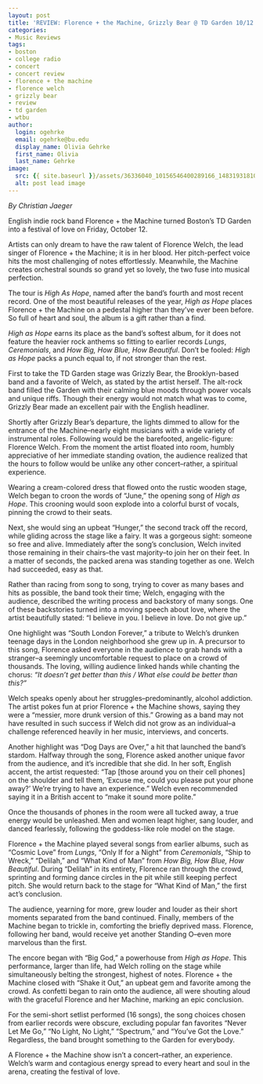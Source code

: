 ```yaml
---
layout: post
title: 'REVIEW: Florence + the Machine, Grizzly Bear @ TD Garden 10/12'
categories:
- Music Reviews
tags:
- boston
- college radio
- concert
- concert review
- florence + the machine
- florence welch
- grizzly bear
- review
- td garden
- wtbu
author:
  login: ogehrke
  email: ogehrke@bu.edu
  display_name: Olivia Gehrke
  first_name: Olivia
  last_name: Gehrke
image:
  src: {{ site.baseurl }}/assets/36336040_10156546400289166_1483193181020356608_n.jpg
  alt: post lead image
---
```


_By Christian Jaeger_

English indie rock band Florence + the Machine turned Boston’s TD Garden into a festival of love on Friday, October 12.

Artists can only dream to have the raw talent of Florence Welch, the lead singer of Florence + the Machine; it is in her blood. Her pitch-perfect voice hits the most challenging of notes effortlessly. Meanwhile, the Machine creates orchestral sounds so grand yet so lovely, the two fuse into musical perfection.

The tour is _High As Hope_, named after the band’s fourth and most recent record. One of the most beautiful releases of the year, _High as Hope_ places Florence + the Machine on a pedestal higher than they’ve ever been before. So full of heart and soul, the album is a gift rather than a find.

_High as Hope_ earns its place as the band’s softest album, for it does not feature the heavier rock anthems so fitting to earlier records _Lungs_, _Ceremonials_, and _How Big, How Blue, How Beautiful_. Don’t be fooled: _High as Hope_ packs a punch equal to, if not stronger than the rest.

First to take the TD Garden stage was Grizzly Bear, the Brooklyn-based band and a favorite of Welch, as stated by the artist herself. The alt-rock band filled the Garden with their calming blue moods through power vocals and unique riffs. Though their energy would not match what was to come, Grizzly Bear made an excellent pair with the English headliner.

Shortly after Grizzly Bear’s departure, the lights dimmed to allow for the entrance of the Machine–nearly eight musicians with a wide variety of instrumental roles. Following would be the barefooted, angelic-figure: Florence Welch. From the moment the artist floated into room, humbly appreciative of her immediate standing ovation, the audience realized that the hours to follow would be unlike any other concert–rather, a spiritual experience.

Wearing a cream-colored dress that flowed onto the rustic wooden stage, Welch began to croon the words of “June,” the opening song of _High as Hope_. This crooning would soon explode into a colorful burst of vocals, pinning the crowd to their seats.

Next, she would sing an upbeat “Hunger,” the second track off the record, while gliding across the stage like a fairy. It was a gorgeous sight: someone so free and alive. Immediately after the song’s conclusion, Welch invited those remaining in their chairs–the vast majority–to join her on their feet. In a matter of seconds, the packed arena was standing together as one. Welch had succeeded, easy as that.

Rather than racing from song to song, trying to cover as many bases and hits as possible, the band took their time; Welch, engaging with the audience, described the writing process and backstory of many songs. One of these backstories turned into a moving speech about love, where the artist beautifully stated: “I believe in you. I believe in love. Do not give up.”

One highlight was “South London Forever,” a tribute to Welch’s drunken teenage days in the London neighborhood she grew up in. A precursor to this song, Florence asked everyone in the audience to grab hands with a stranger–a seemingly uncomfortable request to place on a crowd of thousands. The loving, willing audience linked hands while chanting the chorus: _“It doesn’t get better than this / What else could be better than this?”_

Welch speaks openly about her struggles–predominantly, alcohol addiction. The artist pokes fun at prior Florence + the Machine shows, saying they were a “messier, more drunk version of this.” Growing as a band may not have resulted in such success if Welch did not grow as an individual–a challenge referenced heavily in her music, interviews, and concerts.

Another highlight was “Dog Days are Over,” a hit that launched the band’s stardom. Halfway through the song, Florence asked another unique favor from the audience, and it’s incredible that she did. In her soft, English accent, the artist requested: “Tap \[those around you on their cell phones\] on the shoulder and tell them, ‘Excuse me, could you please put your phone away?’ We’re trying to have an experience.” Welch even recommended saying it in a British accent to “make it sound more polite.”

Once the thousands of phones in the room were all tucked away, a true energy would be unleashed. Men and women leapt higher, sang louder, and danced fearlessly, following the goddess-like role model on the stage.

Florence + the Machine played several songs from earlier albums, such as “Cosmic Love” from _Lungs_, “Only If for a Night” from _Ceremonials_, “Ship to Wreck,” “Delilah,” and “What Kind of Man” from _How Big, How Blue, How Beautiful_. During “Delilah” in its entirety, Florence ran through the crowd, sprinting and forming dance circles in the pit while still keeping perfect pitch. She would return back to the stage for “What Kind of Man,” the first act’s conclusion.

The audience, yearning for more, grew louder and louder as their short moments separated from the band continued. Finally, members of the Machine began to trickle in, comforting the briefly deprived mass. Florence, following her band, would receive yet another Standing O–even more marvelous than the first.   

The encore began with “Big God,” a powerhouse from _High as Hope_. This performance, larger than life, had Welch rolling on the stage while simultaneously belting the strongest, highest of notes. Florence + the Machine closed with “Shake it Out,” an upbeat gem and favorite among the crowd. As confetti began to rain onto the audience, all were shouting aloud with the graceful Florence and her Machine, marking an epic conclusion.  

For the semi-short setlist performed (16 songs), the song choices chosen from earlier records were obscure, excluding popular fan favorites “Never Let Me Go,” “No Light, No Light,” “Spectrum,” and “You’ve Got the Love.” Regardless, the band brought something to the Garden for everybody.

A Florence + the Machine show isn’t a concert–rather, an experience. Welch’s warm and contagious energy spread to every heart and soul in the arena, creating the festival of love.